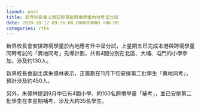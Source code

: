 ```yaml
---
layout: post
title: 新界校長會上周安排首批跨境學童內地考呈分試
date: 2020-10-12 09:36:08.000000000 +08:00
categories: rthk
---
```


新界校長會安排跨境學童於內地應考升中呈分試，上星期五已完成本港與跨境學童同時考試的「異地同考」先導計劃，共有4間分別在北區、大埔、屯門的小學參加，涉及約130人。

新界校長會副主席朱偉林表示，正籌劃在11月下旬安排第二批學生「異地同考」，預計涉及約450人。

另外，朱偉林提到9月中已有4間小學、約100名跨境學童「補考」，並已安排第二批學生在本星期補考，涉及大約35名學生。
